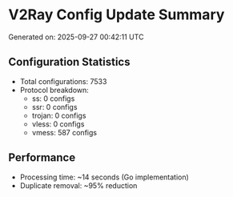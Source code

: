 # V2Ray Config Update Summary
Generated on: 2025-09-27 00:42:11 UTC

## Configuration Statistics
- Total configurations: 7533
- Protocol breakdown:
  - ss: 0 configs
  - ssr: 0 configs
  - trojan: 0 configs
  - vless: 0 configs
  - vmess: 587 configs

## Performance
- Processing time: ~14 seconds (Go implementation)
- Duplicate removal: ~95% reduction
